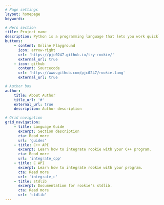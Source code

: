 ```yaml
---
# Page settings
layout: homepage
keywords:

# Hero section
title: Project name
description: Python is a programming language that lets you work quickly and integrate systems more effectively.
buttons:
    - content: Online Playground
      icon: arrow-right
      url: 'https://pjc0247.github.io/try-rookie/'
      external_url: true
    - icon: github
      content: Sourcecode
      url: 'https://www.github.com/pjc0247/rookie.lang'
      external_url: true

# Author box
author:
    title: About Author
    title_url: '#'
    external_url: true
    description: Author description

# Grid navigation
grid_navigation:
    - title: Language Guide
      excerpt: Section description
      cta: Read more
      url: 'guides'
    - title: C++ API
      excerpt: Learn how to integrate rookie with your C++ program.
      cta: Read more
      url: 'integrate_cpp'
    - title: C API
      excerpt: Learn how to integrate rookie with your program.
      cta: Read more
      url: 'integrate_c'
    - title: stdlib
      excerpt: Documentation for rookie's stdlib.
      cta: Read more
      url: 'stdlib'
---
```

